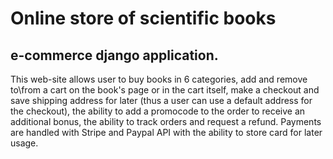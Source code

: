 # Online store of scientific books
## e-commerce django application.
This web-site allows user to buy books in 6 categories, add and remove to\from a cart on the book's page or in the cart itself, 
make a checkout and save shipping address for later (thus a user can use a default address for the checkout), the ability to add
a promocode to the order to receive an additional bonus, the ability to track orders and request a refund. Payments are handled with Stripe and Paypal API with the ability to store card for later usage. 
